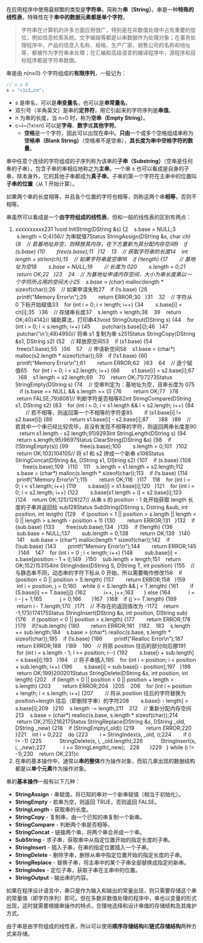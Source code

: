 在应用程序中使用最频繁的类型是**字符串**，简称为**串（String）**。串是一种**特殊的线性表**，特殊性在于**串中的数据元素都是单个字符**。

> 字符串在计算机的许多方面应用很广，特别是在非数值处理中占有重要的低位，例如信息检索系统、文字编辑等都是以串数据作为处理对象；在事务处理程序中，产品的信息入名称、规格、生产厂家、销售公司的名称和地址等，都被作为字符串来处理；在汇编和高级语言的编译程序中，源程序和目标程序都是字符串数据。

串是由 n(n≥0) 个字符组成的**有限序列**，一般记为：

```c
// n ≥ 0
s = "c1c2…cn";
```

- s 是串名，可以是**串变量名**，也可以是**串常量名**。
- 双引号（半角英文）是串的**定界符**，用它引起来的字符序列是**串值**。
- n 为串的长度，当 n=0 时，称为**空串（Empty String）**。
- c~i~(1≤i≤n) 可以是**字母**、**数字**或**其他字符**。
  - **空格**是一个字符，因此可以出现在串中。**只由**一个或多个空格组成串称为**空格串（Blank String）**（空格串不是空串），**其长度为串中空格字符的数量**。

串中任意个连续的字符组成的子序列称为该串的**子串（Substring）**（空串是任何串的子串），包含子串的串相应地称之为**主串**。一个串 s 也可以看成是自身的子串，除本身外，它的其他子串都成为**真子串**。子串的第一个字符在主串中的位置叫**子串的位置**（从 1 开始计算）。

如果两个串的长度相等，并且各个位置的字符也相等，则称这两个串**相等**，否则不相等。

串虽然可以看成是一个**由字符组成的线性表**，但和一般的线性表的区别有两点：

1. xxxxxxxxxx231 1void InitString(DString &s) {2    s.base = NULL;3    s.length = 0;4}5​6// 为串赋值7Status StringAssign(DString &s, char *ch) {8    // 若基地址非空，则释放其内存，在下方重新为其分配内存空间9    if (s.base) {10        free(s.base);11    }12    13    // 获取字符串的长度14    int length = strlen(ch);15    // 如果字符串是空串16    if (!length) {17        // 基地址为空18        s.base = NULL;19        // 长度为 020        s.length = 0;21        return OK;22    }23    24    // 为基地址申请内存空间，大小为串长度乘以一个字符所占用的空间大小25    s.base = (char*) malloc(length * sizeof(char));26    // 如果申请失败27    if (!s.base) {28        printf("Memory Error\n");29        return ERROR;30    }31    32    // 字符从 0 下标开始赋值33    for (int i = 0; i < length; i++) {34        s.base[i] = ch[i];35    }36    // 存储串长度37    s.length = length;38    39    return OK;40}41​42// 辅助算法，打印串43void StringOutput(DString s) {44    for (int i = 0; i < s.length; i++) {45        putchar(s.base[i]);46    }47    putchar('\n');48}49​50// 将串 s1 复制为串 s251Status StringCopy(DString &s1, DString s2) {52    // 释放原空间53    if (s1.base) {54        free(s1.base);55    }56    57    // 申请新空间58    s1.base = (char*) malloc(s2.length * sizeof(char));59    if (!s1.base) {60        printf("Memory Error\n");61        return ERROR;62    }63    64    // 逐个赋值65    for (int i = 0; i < s2.length; i++) {66        s1.base[i] = s2.base[i];67    }68    s1.length = s2.length;69    70    return OK;71}72​73Status StringEmpty(DString s) {74    // 空串判定为：基地址为空，且串长度为 075    if (s.base == NULL && s.length == 0) {76        return OK;77    }78    return FALSE;79}80​81// 判断字符是否相等82int StringCompare(DString s1, DString s2) {83    for (int i = 0; i < s1.length && i < s2.length; i++) {84        // 若不相等，则返回第一个不相等的字符差85        if (s1.base[i] != s2.base[i]) {86            return s1.base[i] - s2.base[i];87        }88    }89    // 若其中一个串已经比较完毕，且没有发现不相等的字符，则返回两串长度差90    return s1.length - s2.length;91}92​93int StringLength(DString s) {94    return s.length;95}96​97Status ClearString(DString &s) {98    if (!StringEmpty(s)) {99        free(s.base);100        s.length = 0;101    }102    return OK;103}104​105// 将 s1 和 s2 拼成一个新串 s106Status StringConcat(DString &s, DString s1, DString s2) {107    if (s.base) {108        free(s.base);109    }110    111    s.length = s1.length + s2.length;112    s.base = (char*) malloc(s.length * sizeof(char));113    if (!s.base) {114        printf("Memory Error\n");115        return OK;116    }117    118    for (int i = 0; i < s1.length; i++) {119        s.base[i] = s1.base[i];120    }121    for (int i = 0; i < s2.length; i++) {122        s.base[s1.length + i] = s2.base[i];123    }124    return OK;125}126​127// 从串 s 的 position - 1 处开始获取 length 长度的子串并返回给 sub128Status SubString(DString s, Dstring &sub, int position, int length) {129    if (position < 1 || position > s.length || length < 0 || length > s.length - position + 1) {130        return ERROR;131    }132    if (sub.base) {133        free(sub.base);134    }135    if (!length) {136        sub.base = NULL;137        sub.length = 0;138        return OK;139    }140    141    sub.base = (char*) malloc(length * sizeof(char));142    if (!sub.base) {143        printf("Memory Error\n");144        return ERROR;145    }146    147    for (int i = 0 ; i < length; i++) {148        sub.base[i] = s.base[position - 1 + i];149    }150    sub.length = length;151    return OK;152}153​154int StringIndex(DString S, DString T, int position) {155    // 与静态串不同，动态串的字符下标从 0 开始，所以需要略作修改156    if (position < 0 || position > S.length) {157        return ERROR;158    }159    int i = position, j = 0;160    while (i < S.length && j < T.length) {161        if (S.base[i] == T.base[j]) {162            i++, j++;163        } else {164            i = i - j + 1;165            j = 0;166        }167    }168    if (j >= T.length) {169        return i - T.length;170    }171    // 不存在的返回值改为 -1172    return -1;173}174​175Status StringInsert(DString &s, int position, DString sub) {176    if (position < 0 || position > s.length) {177        return ERROR;178    }179    if(!sub.length) {180        return ERROR;181    }182    183    s.length += sub.length;184    s.base = (char*) realloc(s.base, s.length * sizeof(char));185    if (!s.base) {186        printf("Realloc Error\n");187        return ERROR;188    }189    190    // 将原 position 往后的部分向后挪191    for (int i = s.length - 1; i >= position; i--) {192        s.base[i + sub.length] = s.base[i];193    }194    // 将子串插入195    for (int i = position; i < position + sub.length; i++) {196        s.base[i] = sub.base[i - position];197    }198    return OK;199}200​201Status StringDelete(DString &s, int position, int length) {202    if (length < 0 || position < 0 || position + length > s.length) {203        return ERROR;204    }205    206    for (int i = position + length; i < s.length; i++) {207        // 将从 position 往后的字符替换为 position+length 往后（即删除字串）的字符208        s.base[i - length] = s.base[i];209    }210    s.length -= length;211    212    // 重新分配内存空间213    s.base = (char*) realloc(s.base, s.length * sizeof(char));214    return OK;215}216​217Status StringReplace(DString &s, DString _old, DString _new) {218    if (StringEmpty(_old)) {219        return ERROR;220    }221    int i = 0;222    do {223        i = StringIndex(s, _old, i);224        if (i != -1) {225            StringDelete(s, i, _old.length);226            StringInsert(s, i, _new);227            i += StringLength(_new);   228        }229    } while (i != -1);230    return OK;231}c
2. 在串的基本操作中，通常以**串的整体**作为操作对象，而前几章出现的数据结构都是以**单个元素**作为操作对象。

串的**基本操作**一般有以下几种：

- **StringAssign** - 串赋值，将已知的串对一个新串赋值（相当于初始化）。
- **StringEmpty** - 若串为空，则返回 TRUE，否则返回 FALSE。
- **StringLength** - 获取串的长度。
- **StringCopy** - 复制串，由一个已知的串复制一个新串。
- **StringCompare** - 判断两个串是否相等。
- **StringConcat** - 链接两个串，将两个串合并成一个串。
- **SubString** - 求子串，获取串中从指定位置开始的指定长度的子串。
- **StringInsert** - 插入子串，在串的指定位置插入一个子串。
- **StringDelete** - 删除字串，删除从串中指定位置开始的指定长度的子串。
- **StringReplace** - 替换子串，将主串中的某个子串全部替换成指定的新串。
- **StringIndex** - 定位子串，获取子串在主串中的位置。
- **StringOutput** - 输出串的内容。

如果在程序设计语言中，串只是作为输入和输出的常量出现，则只需要存储这个串的常量值（即字符序列）即可。但在多数非数值处理的程序中，串也以变量的形式出现，这时就需要根据串操作的特点，合理地选择和设计串值的存储结构及其维护方式。

由于串是由字符组成的线性表，所以可以使用**顺序存储结构**和**链式存储结构**两种方式来存储。